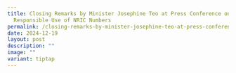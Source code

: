 ```yaml
---
title: Closing Remarks by Minister Josephine Teo at Press Conference on
  Responsible Use of NRIC Numbers
permalink: /closing-remarks-by-minister-josephine-teo-at-press-conference-on-responsible-use-of-nric-numbers/
date: 2024-12-19
layout: post
description: ""
image: ""
variant: tiptap
---
```

